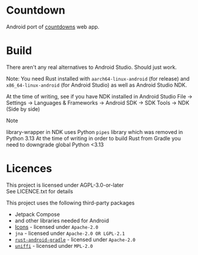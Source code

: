 <!--
Copyright 2025 sby1ce

SPDX-License-Identifier: AGPL-3.0-or-later
-->

# Countdown

Android port of [countdowns](https://github.com/sby1ce/countdown-timers)
web app.

# Build

There aren't any real alternatives to Android Studio. Should just work.

Note: You need Rust installed with
`aarch64-linux-android` (for release) and
`x86_64-linux-android` (for Android Studio)
as well as Android Studio NDK.

At the time of writing, see if you have NDK installed in Android Studio
File -> Settings -> Languages & Frameworks ->
Android SDK -> SDK Tools -> NDK (Side by side)

>[!NOTE]
> library-wrapper in NDK uses Python `pipes` library which was removed in Python 3.13
> At the time of writing in order to build Rust from Gradle you need to downgrade global Python <3.13

# Licences

This project is licensed under AGPL-3.0-or-later \
See LICENCE.txt for details

This project uses the following third-party packages

- Jetpack Compose
- and other libraries needed for Android
- [Icons](https://fonts.google.com/icons) - licensed under `Apache-2.0`
- `jna` - licensed under `Apache-2.0 OR LGPL-2.1`
- [`rust-android-gradle`](https://github.com/mozilla/rust-android-gradle) -
  licensed under `Apache-2.0`
- [`uniffi`](https://mozilla.github.io/uniffi-rs/latest/) - 
  licensed under `MPL-2.0`
